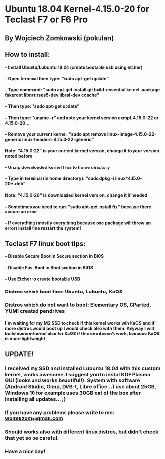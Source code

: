 # Ubuntu 18.04 Kernel-4.15.0-20 for Teclast F7 or F6 Pro
## By Wojciech Zomkowski (pokulan)

## How to install:
#### - Install Ubuntu/Lubuntu 18.04 (create bootable usb using etcher)
#### - Open terminal then type: "sudo apt-get update"
#### - Type command: "sudo apt-get install git build-essential kernel-package fakeroot libncurses5-dev libssl-dev ccache"
#### - Then type: "sudo apt-get update"
#### - Then type: "uname -r" and note your kernel version exmpl. 4.15.0-22 or 4.15.0-20...
#### - Remove your current kernel: "sudo apt remove linux-image-4.15.0-22-generic linux-headers-4.15.0-22-generic"
#### Note: "4.15.0-22" is your current kernel version, change it to your version noted before.
#### - Unzip downloaded kernel files to home directory
#### - Type in terminal (in home directory): "sudo dpkg -i linux\*4.15.0-20\*.deb"
#### Note: "4.15.0-20" is downloaded kernel version, change it if needed
#### - Sometimes you need to run: "sudo apt-get install fix" because there accure an error
#### - If everything (mostly everything because one package will throw an error) install fine restart the system! 

## Teclast F7 linux boot tips:
#### - Disable Secure Boot in Secure section in BIOS
#### - Disable Fast Boot in Boot section in BIOS
#### - Use Etcher to create bootable USB

### Distros which boot fine: Ubuntu, Lubuntu, KaOS
### Distros which do not want to boot: Elementary OS, GParted, YUMI created pendrives

#### I'm waiting for my M2 SSD to check if this kernel works wih KaOS and if more distros would boot up I would check also with them. Anyway I will build custom kernel also for KaOS if this one doesn't work, because KaOS is more lightweight.

## UPDATE!
### I received my SSD and installed Lubuntu 18.04 with this custom kernel, works awesome. I suggest you to instal KDE Plasma GUI (looks and works beautiful!). System with software (Android Studio, Gimp, DVB-t, Libre office...) use about 25GB, Windows 10 for example uses 30GB out of the box after installing all updates... ;)

### If you have any problems please write to me: wojtekzom@gmail.com
### Should works also with different linux distros, but didn't check that yet so be careful.
### Have a nice day!
